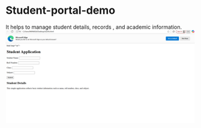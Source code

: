 # Student-portal-demo
It helps to manage student details, records , and academic information.
![image_alt](https://github.com/yaminisivapavani2006/Student-portal-demo/blob/main/web%20page.png)
